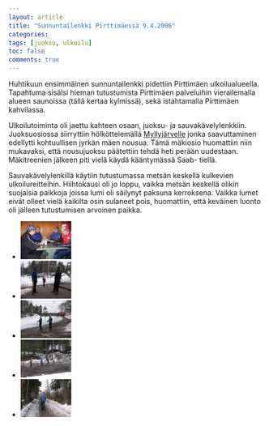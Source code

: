 ```yaml
---
layout: article
title: "Sunnuntailenkki Pirttimäessä 9.4.2006"
categories:
tags: [juoksu, ulkoilu]
toc: false
comments: true
---
```


Huhtikuun ensimmäinen sunnuntailenkki pidettiin Pirttimäen
ulkoilualueella. Tapahtuma sisälsi hieman tutustumista Pirttimäen
palveluihin vierailemalla alueen saunoissa (tällä kertaa kylmissä), sekä
istahtamalla Pirttimäen kahvilassa.

Ulkoilutoiminta oli jaettu kahteen osaan, juoksu- ja
sauvakävelylenkkiin. Juoksuosiossa siirryttiin hölköttelemällä
[Myllyjärvelle](http://kartat.espoo.fi/cgi-bin/Gifmap.dll?Theme=Opaskartta&West=36031.3&South=85347.3&East=36931.3&North=86147.4&Height=400&Width=450&Command=DisplayLink&Language=fin&Info=85751.3,36491.3,Myllyj%E4rven%20%28etel.%29%20uimaranta&Page) jonka
saavuttaminen edellytti kohtuullisen jyrkän mäen nousua. Tämä mäkiosio
huomattiin niin mukavaksi, että nousujuoksu päätettiin tehdä heti perään
uudestaan. Mäkitreenien jälkeen piti vielä käydä kääntymässä Saab-
tiellä.

Sauvakävelylenkillä käytiin tutustumassa metsän keskellä kulkevien
ulkoilureitteihin. Hiihtokausi oli jo loppu, vaikka metsän keskellä
olikin suojaisia paikkoja joissa lumi oli säilynyt paksuna kerroksena.
Vaikka lumet eivät olleet vielä kaikilta osin sulaneet pois, huomattiin,
että keväinen luonto oli jälleen tutustumisen arvoinen paikka.

<div class="th-grid image-gallery" markdown="1">

- [![](/images/sunnuntailenkki-9.4.2006/Thumbnails/peruskuntosl20060409_01b.jpg)](/images/sunnuntailenkki-9.4.2006/peruskuntosl20060409_01b.jpg)
- [![](/images/sunnuntailenkki-9.4.2006/Thumbnails/peruskuntosl20060409_02b.jpg)](/images/sunnuntailenkki-9.4.2006/peruskuntosl20060409_02b.jpg)
- [![](/images/sunnuntailenkki-9.4.2006/Thumbnails/peruskuntosl20060409_03b.jpg)](/images/sunnuntailenkki-9.4.2006/peruskuntosl20060409_03b.jpg)
- [![](/images/sunnuntailenkki-9.4.2006/Thumbnails/peruskuntosl20060409_04b.jpg)](/images/sunnuntailenkki-9.4.2006/peruskuntosl20060409_04b.jpg)
- [![](/images/sunnuntailenkki-9.4.2006/Thumbnails/peruskuntosl20060409_05b.jpg)](/images/sunnuntailenkki-9.4.2006/peruskuntosl20060409_05b.jpg)

</div>
